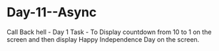 # Day-11--Async
Call Back hell - Day 1 Task - To Display countdown from 10 to 1 on the screen and then display Happy Independence Day on the screen.
